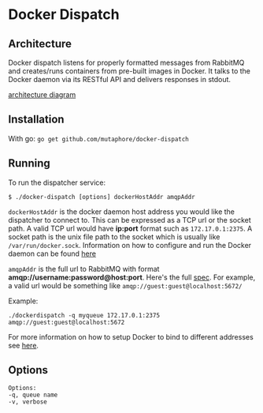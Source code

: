 # Docker Dispatch

## Architecture

Docker dispatch listens for properly formatted messages from RabbitMQ and creates/runs containers from pre-built images in Docker. It talks to the Docker daemon via its RESTful API and delivers responses in stdout.

[architecture diagram](res/docker-dispatch-architecture.png)

## Installation

With go: `go get github.com/mutaphore/docker-dispatch`


## Running

To run the dispatcher service: 
```
$ ./docker-dispatch [options] dockerHostAddr amqpAddr
```

`dockerHostAddr` is the docker daemon host address you would like the dispatcher to connect to. This can be expressed as a TCP url or the socket path. A valid TCP url would have **ip:port** format such as `172.17.0.1:2375`. A socket path is the unix file path to the socket which is usually like `/var/run/docker.sock`. Information on how to configure and run the Docker daemon can be found [here](https://docs.docker.com/engine/admin/configuring/)

`amqpAddr` is the full url to RabbitMQ with format **amqp://username:password@host:port**. Here's the full [spec](https://www.rabbitmq.com/uri-spec.html). For example, a valid url would be something like `amqp://guest:guest@localhost:5672/`

Example:
```
./dockerdispatch -q myqueue 172.17.0.1:2375 amqp://guest:guest@localhost:5672
```

For more information on how to setup Docker to bind to different addresses see [here](https://docs.docker.com/engine/reference/commandline/dockerd/#bind-docker-to-another-host-port-or-a-unix-socket).


## Options
```
Options:
-q, queue name
-v, verbose
```

